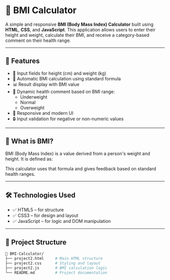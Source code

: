 # 🧮 BMI Calculator

A simple and responsive **BMI (Body Mass Index) Calculator** built using **HTML**, **CSS**, and **JavaScript**. This application allows users to enter their height and weight, calculate their BMI, and receive a category-based comment on their health range.

---

## 🚀 Features

- 📏 Input fields for height (cm) and weight (kg)
- 🧠 Automatic BMI calculation using standard formula
- 📊 Result display with BMI value
- 🎯 Dynamic health comment based on BMI range:
  - Underweight
  - Normal
  - Overweight
- 📱 Responsive and modern UI
- 🔒 Input validation for negative or non-numeric values

---

## 🧠 What is BMI?

BMI (Body Mass Index) is a value derived from a person's weight and height. It is defined as:


This calculator uses that formula and gives feedback based on standard health ranges.

---

## 🛠️ Technologies Used

- ✅ HTML5 – for structure
- ✅ CSS3 – for design and layout
- ✅ JavaScript – for logic and DOM manipulation

---

## 📂 Project Structure

```bash
📁 BMI-Calculator/
├── project2.html     # Main HTML structure
├── project2.css      # Styling and layout
├── project2.js       # BMI calculation logic
└── README.md         # Project documentation

